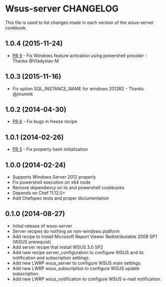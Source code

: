 Wsus-server CHANGELOG
==============
This file is used to list changes made in each version of the wsus-server cookbook.

1.0.4 (2015-11-24)
------------------
- [PR 9](https://github.com/criteo-cookbooks/wsus-server/pull/9) - Fix Windows feature activation using powershell provider - Thanks @Vladyslav-M

1.0.3 (2015-11-16)
------------------
-  Fix option SQL_INSTANCE_NAME for windows 2012R2 - Thanks @jmunnik

1.0.2 (2014-04-30)
------------------
- [PR 6](https://github.com/criteo-cookbooks/wsus-server/pull/6) - Fix bugs in freeze recipe

1.0.1 (2014-02-26)
------------------
- [PR 5](https://github.com/criteo-cookbooks/wsus-server/pull/5) - Fix property hash initialization

1.0.0 (2014-02-24)
------------------
- Supports Windows Server 2012 properly
- Fix powershell execution on x64 node
- Remove dependency on iis and powershell cookbooks
- Depends on Chef 11.12.0+
- Add Chefspec tests and proper documentation

0.1.0 (2014-08-27)
------------------
- Initial release of wsus-server
- Server recipes do nothing on non-windows platform
- Add recipe to install Microsoft Report Viewer Redistributable 2008 SP1 (WSUS prerequist)
- Add server recipe that install WSUS 3.0 SP2
- Add new recipe server_configuration to configure WSUS and its notification and subscription settings.
- Add new LWRP wsus_server to configure WSUS main settings.
- Add new LWRP wsus_subscription to configure WSUS update subscription.
- Add new LWRP wsus_notification to configure WSUS e-mail notification.
